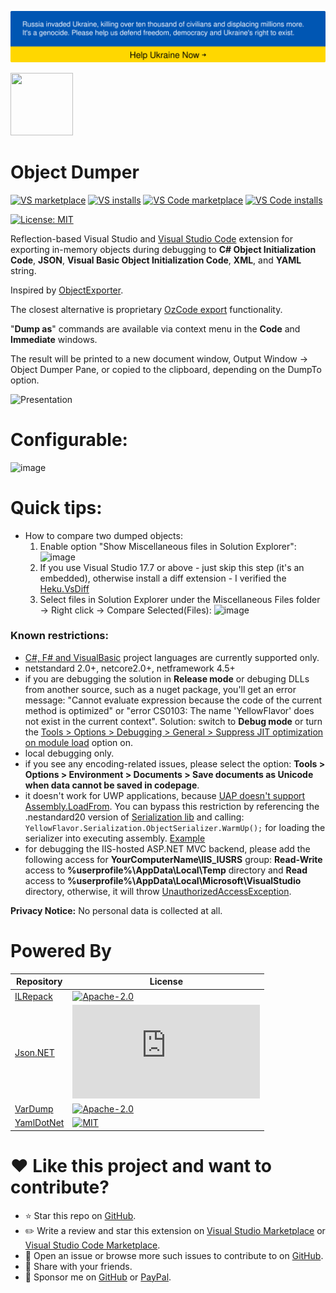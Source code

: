 [![Stand With Ukraine](https://raw.githubusercontent.com/vshymanskyy/StandWithUkraine/main/banner2-direct.svg)](https://stand-with-ukraine.pp.ua)

<img src="https://yevhencherkes.gallerycdn.vsassets.io/extensions/yevhencherkes/yellowflavorobjectdumper/0.0.0.64/1665328424655/Microsoft.VisualStudio.Services.Icons.Default" width="100" height="100" />

# Object Dumper

[![VS marketplace](https://img.shields.io/visual-studio-marketplace/v/YevhenCherkes.YellowFlavorObjectDumper.svg?label=VS%20marketplace&style=for-the-badge)](https://marketplace.visualstudio.com/items?itemName=YevhenCherkes.YellowFlavorObjectDumper)
[![VS installs](https://img.shields.io/visual-studio-marketplace/i/YevhenCherkes.YellowFlavorObjectDumper?label=VS%20installs&style=for-the-badge)](https://marketplace.visualstudio.com/items?itemName=YevhenCherkes.YellowFlavorObjectDumper)
[![VS Code marketplace](https://img.shields.io/visual-studio-marketplace/v/YevhenCherkes.object-dumper.svg?label=VS%20Code%20marketplace&style=for-the-badge)](https://marketplace.visualstudio.com/items?itemName=YevhenCherkes.object-dumper)
[![VS Code installs](https://img.shields.io/visual-studio-marketplace/i/YevhenCherkes.object-dumper?label=VS%20Code%20installs&style=for-the-badge)](https://marketplace.visualstudio.com/items?itemName=YevhenCherkes.object-dumper)

[![License: MIT](https://img.shields.io/github/license/ycherkes/ObjectDumper?style=for-the-badge)](https://github.com/ycherkes/ObjectDumper/blob/main/LICENSE.txt)

Reflection-based Visual Studio and [Visual Studio Code](https://github.com/ycherkes/ObjectDumper/blob/main/src/object-dumper-vscode/README.md) extension for exporting in-memory objects during debugging to **C# Object Initialization Code**, **JSON**, **Visual Basic Object Initialization Code**, **XML**, and **YAML** string.

Inspired by [ObjectExporter](https://github.com/OmarElabd/ObjectExporter).

The closest alternative is proprietary [OzCode export](https://github.com/oz-code/OzCodeDemo/tree/master/OzCodeDemo/12.Export) functionality.

"**Dump as**" commands are available via context menu in the **Code** and **Immediate** windows.

The result will be printed to a new document window, Output Window -> Object Dumper Pane, or copied to the clipboard, depending on the DumpTo option.

![Presentation](https://user-images.githubusercontent.com/13467759/175763360-6d714f96-8b90-48a9-bff0-8bceac4c2502.gif)

# Configurable:

![image](https://github.com/ycherkes/ObjectDumper/assets/13467759/a26e322f-cb29-4daa-a8d2-96f9df57af1b)

# Quick tips:
- How to compare two dumped objects:
  1. Enable option "Show Miscellaneous files in Solution Explorer":
  ![image](https://github.com/ycherkes/ObjectDumper/assets/13467759/2cd2d786-1e30-4425-83ab-664277068ad6)
  2. If you use Visual Studio 17.7 or above - just skip this step (it's an embedded), otherwise install a diff extension - I verified the [Heku.VsDiff](https://marketplace.visualstudio.com/items?itemName=Heku.VsDiff2022)
  3. Select files in Solution Explorer under the Miscellaneous Files folder -> Right click -> Compare Selected(Files):
  ![image](https://user-images.githubusercontent.com/13467759/173349566-518f89e1-9d21-4ab6-a4e1-da2dc86e3a78.png)


### Known restrictions:
- [C#, F# and VisualBasic](https://github.com/ycherkes/ObjectDumper/blob/main/src/ObjectDumper/DebuggeeInteraction/InteractionService.cs#L25-L30) project languages are currently supported only.
- netstandard 2.0+, netcore2.0+, netframework 4.5+
- if you are debugging the solution in **Release mode** or debuging DLLs from another source, such as a nuget package, you'll get an error message: "Cannot evaluate expression because the code of the current method is optimized" or "error CS0103: The name 'YellowFlavor' does not exist in the current context". Solution: switch to **Debug mode** or turn the [Tools > Options > Debugging > General > Suppress JIT optimization on module load](https://learn.microsoft.com/en-us/visualstudio/debugger/jit-optimization-and-debugging?view=vs-2022#the-suppress-jit-optimization-on-module-load-managed-only-option) option on.
- local debugging only.
- if you see any encoding-related issues, please select the option: **Tools > Options > Environment > Documents > Save documents as Unicode when data cannot be saved in codepage**.
- it doesn't work for UWP applications, because [UAP doesn't support Assembly.LoadFrom](https://github.com/dotnet/runtime/issues/7543). You can bypass this restriction by referencing the .nestandard20 version of [Serialization lib](https://github.com/ycherkes/ObjectDumper/tree/main/src/Serialization) and calling: ```YellowFlavor.Serialization.ObjectSerializer.WarmUp();``` for loading the serializer into executing assembly. [Example](https://github.com/ycherkes/ObjectDumper/blob/main/samples/uwp/TestUwp/App.xaml.cs#L22)
- for debugging the IIS-hosted ASP.NET MVC backend, please add the following access for **YourComputerName\IIS_IUSRS** group: **Read-Write** access to **%userprofile%\AppData\Local\Temp** directory and **Read** access to **%userprofile%\AppData\Local\Microsoft\VisualStudio** directory, otherwise, it will throw [UnauthorizedAccessException](https://github.com/ycherkes/ObjectDumper/issues/90).

**Privacy Notice:** No personal data is collected at all.

# Powered By

| Repository  | License |
| ------------- | ------------- |
| [ILRepack](https://github.com/gluck/il-repack)  | [![Apache-2.0](https://img.shields.io/github/license/gluck/il-repack?style=flat-square)](https://github.com/gluck/il-repack/blob/master/LICENSE)  |
| [Json.NET](https://github.com/JamesNK/Newtonsoft.Json)  | [![MIT](https://img.shields.io/github/license/JamesNK/Newtonsoft.Json?style=flat-square)](https://github.com/JamesNK/Newtonsoft.Json/blob/master/LICENSE.md)  |
| [VarDump](https://github.com/ycherkes/VarDump)  | [![Apache-2.0](https://img.shields.io/github/license/ycherkes/vardump?style=flat-square)](https://github.com/ycherkes/VarDump/blob/main/LICENSE)  |
| [YamlDotNet](https://github.com/aaubry/YamlDotNet)  | [![MIT](https://img.shields.io/github/license/aaubry/YamlDotNet?style=flat-square)](https://github.com/aaubry/YamlDotNet/blob/master/LICENSE.txt)  |

# ❤ Like this project and want to contribute?

- ⭐ Star this repo on [GitHub](https://github.com/ycherkes/ObjectDumper).
- ✏️ Write a review  and star this extension on [Visual Studio Marketplace](https://marketplace.visualstudio.com/items?itemName=YevhenCherkes.YellowFlavorObjectDumper&ssr=false#review-details) or [Visual Studio Code Marketplace](https://marketplace.visualstudio.com/items?itemName=YevhenCherkes.object-dumper&ssr=false#review-details).
- 🐞 Open an issue or browse more such issues to contribute to on [GitHub](https://github.com/ycherkes/ObjectDumper/issues).
- 🔗 Share with your friends.
- 🍪 Sponsor me on [GitHub](https://github.com/sponsors/ycherkes) or [PayPal](https://www.paypal.com/donate/?business=KXGF7CMW8Y8WJ&no_recurring=0&item_name=Help+Object+Dumper+become+better%21).
